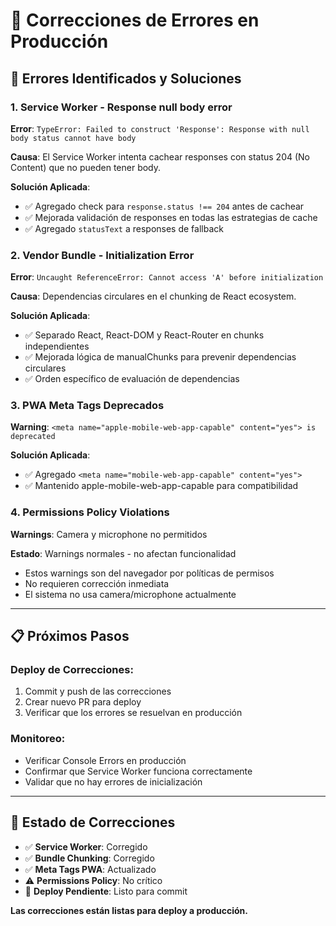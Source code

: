 # 🔧 Correcciones de Errores en Producción

## 🚨 Errores Identificados y Soluciones

### 1. **Service Worker - Response null body error**
**Error**: `TypeError: Failed to construct 'Response': Response with null body status cannot have body`

**Causa**: El Service Worker intenta cachear responses con status 204 (No Content) que no pueden tener body.

**Solución Aplicada**:
- ✅ Agregado check para `response.status !== 204` antes de cachear
- ✅ Mejorada validación de responses en todas las estrategias de cache
- ✅ Agregado `statusText` a responses de fallback

### 2. **Vendor Bundle - Initialization Error**
**Error**: `Uncaught ReferenceError: Cannot access 'A' before initialization`

**Causa**: Dependencias circulares en el chunking de React ecosystem.

**Solución Aplicada**:
- ✅ Separado React, React-DOM y React-Router en chunks independientes
- ✅ Mejorada lógica de manualChunks para prevenir dependencias circulares
- ✅ Orden específico de evaluación de dependencias

### 3. **PWA Meta Tags Deprecados**
**Warning**: `<meta name="apple-mobile-web-app-capable" content="yes"> is deprecated`

**Solución Aplicada**:
- ✅ Agregado `<meta name="mobile-web-app-capable" content="yes">`
- ✅ Mantenido apple-mobile-web-app-capable para compatibilidad

### 4. **Permissions Policy Violations**
**Warnings**: Camera y microphone no permitidos

**Estado**: Warnings normales - no afectan funcionalidad
- Estos warnings son del navegador por políticas de permisos
- No requieren corrección inmediata
- El sistema no usa camera/microphone actualmente

---

## 📋 Próximos Pasos

### **Deploy de Correcciones**:
1. Commit y push de las correcciones
2. Crear nuevo PR para deploy
3. Verificar que los errores se resuelvan en producción

### **Monitoreo**:
- Verificar Console Errors en producción
- Confirmar que Service Worker funciona correctamente
- Validar que no hay errores de inicialización

---

## 🎯 Estado de Correcciones

- ✅ **Service Worker**: Corregido
- ✅ **Bundle Chunking**: Corregido  
- ✅ **Meta Tags PWA**: Actualizado
- ⚠️ **Permissions Policy**: No crítico
- 🔄 **Deploy Pendiente**: Listo para commit

**Las correcciones están listas para deploy a producción.**
